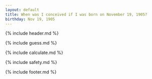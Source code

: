 ```yaml
---
layout: default
title: When was I conceived if I was born on November 19, 1905?
birthday: Nov 19, 1905
---
```


{% include header.md %}

{% include guess.md %}

{% include calculate.md %}

{% include safety.md %}

{% include footer.md %}



